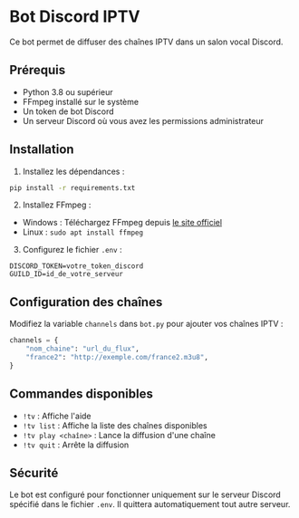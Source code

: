 # Bot Discord IPTV

Ce bot permet de diffuser des chaînes IPTV dans un salon vocal Discord.

## Prérequis

- Python 3.8 ou supérieur
- FFmpeg installé sur le système
- Un token de bot Discord
- Un serveur Discord où vous avez les permissions administrateur

## Installation

1. Installez les dépendances :
```bash
pip install -r requirements.txt
```

2. Installez FFmpeg :
- Windows : Téléchargez FFmpeg depuis [le site officiel](https://ffmpeg.org/download.html)
- Linux : `sudo apt install ffmpeg`

3. Configurez le fichier `.env` :
```env
DISCORD_TOKEN=votre_token_discord
GUILD_ID=id_de_votre_serveur
```

## Configuration des chaînes

Modifiez la variable `channels` dans `bot.py` pour ajouter vos chaînes IPTV :

```python
channels = {
    "nom_chaine": "url_du_flux",
    "france2": "http://exemple.com/france2.m3u8",
}
```

## Commandes disponibles

- `!tv` : Affiche l'aide
- `!tv list` : Affiche la liste des chaînes disponibles
- `!tv play <chaîne>` : Lance la diffusion d'une chaîne
- `!tv quit` : Arrête la diffusion

## Sécurité

Le bot est configuré pour fonctionner uniquement sur le serveur Discord spécifié dans le fichier `.env`. Il quittera automatiquement tout autre serveur.
